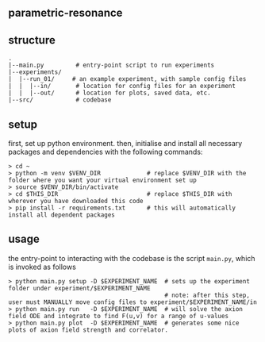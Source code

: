 ## parametric-resonance

## structure

```
.
|--main.py         # entry-point script to run experiments
|--experiments/     
|  |--run_01/     # an example experiment, with sample config files
|  |  |--in/       # location for config files for an experiment
|  |  |--out/      # location for plots, saved data, etc.
|--src/            # codebase
```

## setup
first, set up python environment. then, initialise and install all necessary packages and dependencies with the following commands:

```
> cd ~
> python -m venv $VENV_DIR             # replace $VENV_DIR with the folder where you want your virtual environment set up
> source $VENV_DIR/bin/activate
> cd $THIS_DIR                         # replace $THIS_DIR with wherever you have downloaded this code
> pip install -r requirements.txt      # this will automatically install all dependent packages
```

## usage
the entry-point to interacting with the codebase is the script `main.py`, which is invoked as follows
```
> python main.py setup -D $EXPERIMENT_NAME  # sets up the experiment folder under experiment/$EXPERIMENT_NAME
                                            # note: after this step, user must MANUALLY move config files to experiment/$EXPERIMENT_NAME/in
> python main.py run   -D $EXPERIMENT_NAME  # will solve the axion field ODE and integrate to find F(u,v) for a range of u-values
> python main.py plot  -D $EXPERIMENT_NAME  # generates some nice plots of axion field strength and correlator.
```
